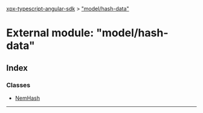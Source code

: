 [xpx-typescript-angular-sdk](../README.md) > ["model/hash-data"](../modules/_model_hash_data_.md)

# External module: "model/hash-data"

## Index

### Classes

* [NemHash](../classes/_model_hash_data_.nemhash.md)

---

